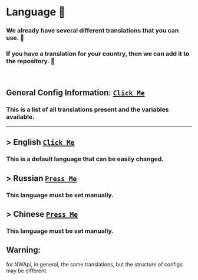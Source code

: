 # Language :rocket:
### We already have several different translations that you can use. :moyai:
### If you have a translation for your country, then we can add it to the repository. :monocle_face:

<br>

## General Config Information: [``Click Me``](https://github.com/KoT0XleB/AutoEvent/blob/main/Docs/Translations/GeneralTranslations.md)
### This is a list of all translations present and the variables available.

----
## > English [``Click Me``](https://github.com/KoT0XleB/AutoEvent/blob/main/Docs/Translations/English.md)
### This is a default language that can be easily changed.
## > Russian [``Press Me``](https://github.com/KoT0XleB/AutoEvent/blob/main/Docs/Translations/Russian.md)
### This language must be set manually.
## > Chinese [``Press Me``](https://github.com/KoT0XleB/AutoEvent/blob/main/Docs/Translations/Chinese.md)
### This language must be set manually.

## Warning: 
for NWApi, in general, the same translations, but the structure of configs may be different.

